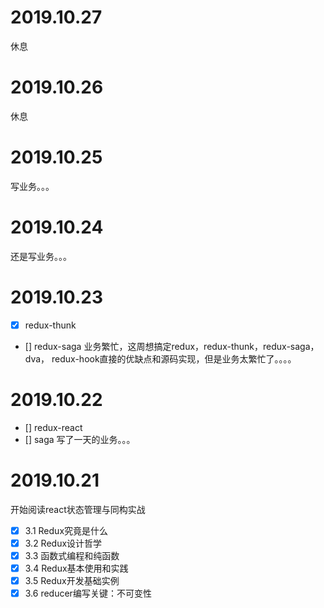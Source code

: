 # 2019.10.27
休息
# 2019.10.26
休息
# 2019.10.25 
写业务。。。
# 2019.10.24
还是写业务。。。
# 2019.10.23
- [x] redux-thunk
- [] redux-saga
业务繁忙，这周想搞定redux，redux-thunk，redux-saga，dva，
redux-hook直接的优缺点和源码实现，但是业务太繁忙了。。。。
# 2019.10.22
- [] redux-react
- [] saga
写了一天的业务。。。
# 2019.10.21
开始阅读react状态管理与同构实战
- [x] 3.1 Redux究竟是什么 
- [x] 3.2 Redux设计哲学 
- [x] 3.3 函数式编程和纯函数 
- [x] 3.4 Redux基本使用和实践 
- [x] 3.5 Redux开发基础实例 
- [x] 3.6 reducer编写关键：不可变性 
